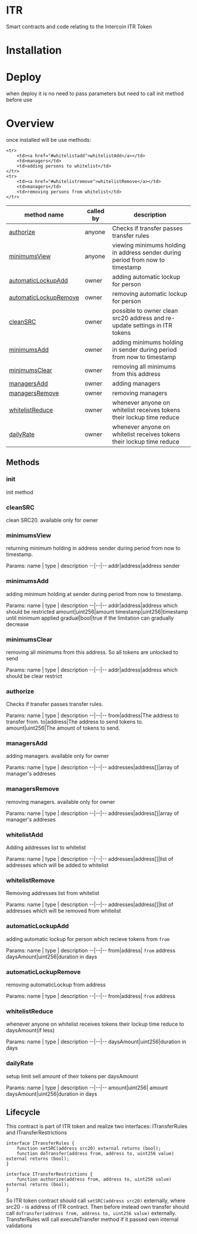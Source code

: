 # ITR
Smart contracts and code relating to the Intercoin ITR Token

# Installation

# Deploy
when deploy it is no need to pass parameters but need to call init method before use

# Overview
once installed will be use methods:
<table>
<thead>
	<tr>
		<th>method name</th>
		<th>called by</th>
		<th>description</th>
	</tr>
</thead>
<tbody>
	<tr>
		<td><a href="#authorize">authorize</a></td>
		<td>anyone</td>
		<td>Checks if transfer passes transfer rules</td>
	</tr>
	<tr>
		<td><a href="#minimumsview">minimumsView</a></td>
		<td>anyone</td>
		<td>viewing minimums holding in address sender during period from now to timestamp</td>
	</tr>
	<tr>
		<td><a href="#automaticlockupadd">automaticLockupAdd</a></td>
		<td>owner</td>
		<td>adding automatic lockup for person</td>
	</tr>
	<tr>
		<td><a href="#automaticlockupremove">automaticLockupRemove</a></td>
		<td>owner</td>
		<td>removing automatic lockup for person</td>
	</tr>
  <tr>
		<td><a href="#cleansrc">cleanSRC</a></td>
		<td>owner</td>
		<td>possible to owner clean src20 address and re-update settings in ITR tokens</td>
	</tr>
	<tr>
		<td><a href="#minimumsadd">minimumsAdd</a></td>
		<td>owner</td>
		<td>adding minimums holding in sender during period from now to timestamp</td>
	</tr>
  <tr>
		<td><a href="#minimumsclear">minimumsClear</a></td>
		<td>owner</td>
		<td>removing all minimums from this address</td>
	</tr>
	<tr>
		<td><a href="#managersadd">managersAdd</a></td>
		<td>owner</td>
		<td>adding managers</td>
	</tr>
	<tr>
		<td><a href="#managersremove">managersRemove</a></td>
		<td>owner</td>
		<td>removing managers</td>
	</tr>
	<tr>
		<td><a href="#whitelistreduce">whitelistReduce</a></td>
		<td>owner</td>
		<td>whenever anyone on whitelist receives tokens their lockup time reduce</td>
	</tr>
	<tr>
		<td><a href="#dailyrate">dailyRate</a></td>
		<td>owner</td>
		<td>whenever anyone on whitelist receives tokens their lockup time reduce</td>
	</tr>
	
	<tr>
		<td><a href="#whitelistadd">whitelistAdd</a></td>
		<td>managers</td>
		<td>adding persons to whitelist</td>
	</tr>
	<tr>
		<td><a href="#whitelistremove">whitelistRemove</a></td>
		<td>managers</td>
		<td>removing persons from whitelist</td>
	</tr>
</tbody>
</table>

## Methods

### init

init method
    
### cleanSRC

clean SRC20. available only for owner
      
### minimumsView

returning minimum holding in address sender during period from now to timestamp.

Params:
name  | type | description
--|--|--
addr|address|address sender

### minimumsAdd

adding minimum holding at sender during period from now to timestamp.

Params:
name  | type | description
--|--|--
addr|address|address which should be restricted
amount|uint256|amount
timestamp|uint256|timestamp until minimum applied
gradual|bool|true if the limitation can gradually decrease
 
### minimumsClear

removing all minimums from this address. So all tokens are unlocked to send

Params:
name  | type | description
--|--|--
addr|address|address which should be clear restrict
 
### authorize

Checks if transfer passes transfer rules.

Params:
name  | type | description
--|--|--
from|address|The address to transfer from.
to|address|The address to send tokens to.
amount|uint256|The amount of tokens to send.

### managersAdd

adding managers. available only for owner

Params:
name  | type | description
--|--|--
addresses|address[]|array of manager's addreses
   
### managersRemove

removing managers. available only for owner

Params:
name  | type | description
--|--|--
addresses|address[]|array of manager's addreses
     
### whitelistAdd

Adding addresses list to whitelist

Params:
name  | type | description
--|--|--
addresses|address[]|list of addresses which will be added to whitelist
  
### whitelistRemove

Removing addresses list from whitelist

Params:
name  | type | description
--|--|--
addresses|address[]|list of addresses which will be removed from whitelist

### automaticLockupAdd

adding automatic lockup for person which recieve tokens from `from`

Params:
name  | type | description
--|--|--
from|address| `from` address
daysAmount|uint256|duration in days

### automaticLockupRemove

removing automaticLockup from address 

Params:
name  | type | description
--|--|--
from|address| `from` address
    
### whitelistReduce

whenever anyone on whitelist receives tokens their lockup time reduce to daysAmount(if less)

Params:
name  | type | description
--|--|--
daysAmount|uint256|duration in days
        
### dailyRate

setup limit sell amount of their tokens per daysAmount 

Params:
name  | type | description
--|--|--
amount|uint256| amount 
daysAmount|uint256|duration in days
        
## Lifecycle
This contract is part of ITR token and realize two interfaces: ITransferRules and ITransferRestrictions
```
interface ITransferRules {
    function setSRC(address src20) external returns (bool);
    function doTransfer(address from, address to, uint256 value) external returns (bool);
}
```

```
interface ITransferRestrictions {
    function authorize(address from, address to, uint256 value) external returns (bool);
}
```
So ITR token contract should call `setSRC(address src20)` externally, where src20 - is address of ITR contract.
Then before instead own transfer should call `doTransfer(address from, address to, uint256 value)` externally.
TransferRules will call executeTransfer method if it passed own internal validations